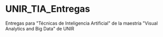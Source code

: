 # UNIR_TIA_Entregas
Entregas para "Técnicas de Inteligencia Artificial" de la maestría "Visual Analytics and Big Data" de UNIR
